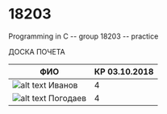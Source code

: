 # 18203
Programming in C -- group 18203 -- practice 

ДОСКА ПОЧЕТА

ФИО | КР 03.10.2018
--- | ---
![alt text](https://avatars1.githubusercontent.com/u/5317360?s=400&v=4 "Иванов") Иванов	| 4
![alt text](https://avatars1.githubusercontent.com/u/43092680?s=400&v=4 "Погодаев") Погодаев	| 4
